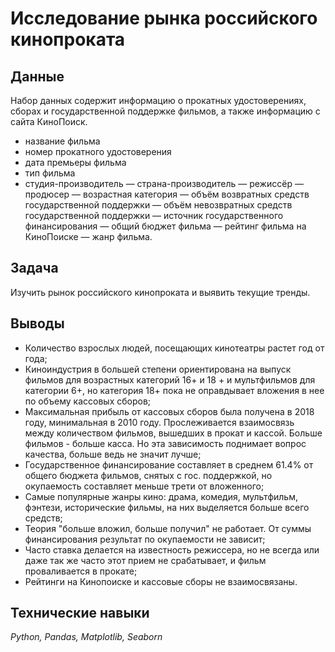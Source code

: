 # Исследование рынка российского кинопроката

## Данные

Набор данных содержит информацию о прокатных удостоверениях, сборах и государственной поддержке фильмов, а также информацию с сайта КиноПоиск.
- название фильма
- номер прокатного удостоверения
- дата премьеры фильма
- тип фильма
- студия-производитель
— страна-производитель
— режиссёр
— продюсер
— возрастная категория
— объём возвратных средств государственной поддержки
— объём невозвратных средств государственной поддержки
— источник государственного финансирования
— общий бюджет фильма
— рейтинг фильма на КиноПоиске
— жанр фильма.

## Задача

Изучить рынок российского кинопроката и выявить текущие тренды. 

## Выводы

- Количество взрослых людей, посещающих кинотеатры растет год от года;
- Киноиндустрия в большей степени ориентирована на выпуск фильмов для возрастных категорий 16+ и 18 + и мультфильмов для категории 6+, но категория 18+ пока не оправдывает вложения в нее по объему кассовых сборов;
- Максимальная прибыль от кассовых сборов была получена в 2018 году, минимальная в 2010 году. Прослеживается взаимосвязь между количеством фильмов, вышедших в прокат и кассой. Больше фильмов - больше касса. Но эта зависимость поднимает вопрос качества, больше ведь не значит лучше;
- Государственное финансирование составляет в среднем 61.4% от общего бюджета фильмов, снятых с гос. поддержкой, но окупаемость составляет меньше трети от вложенного;
- Самые популярные жанры кино: драма, комедия, мультфильм, фэнтези, исторические фильмы, на них выделяется больше всего средств;
- Теория "больше вложил, больше получил" не работает. От суммы финансирования результат по окупаемости не зависит;
- Часто ставка делается на известность режиссера, но не всегда или даже так же часто этот прием не срабатывает, и фильм проваливается в прокате;
- Рейтинги на Кинопоиске и кассовые сборы не взаимосвязаны.

## Технические навыки

*Python, Pandas, Matplotlib, Seaborn*
